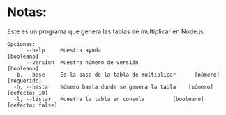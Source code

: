 # Notas:

Este es un programa que genera las tablas de multiplicar en Node.js.

```
Opciones:
      --help     Muestra ayuda                                        [booleano]
      --version  Muestra número de versión                            [booleano]
  -b, --base     Es la base de la tabla de multiplicar      [número] [requerido]
  -h, --hasta    Número hasta donde se genera la tabla    [número] [defecto: 10]
  -l, --listar   Muestra la tabla en consola         [booleano] [defecto: false]
```
